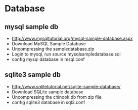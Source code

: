 Database
========

mysql sample db
---------------
* http://www.mysqltutorial.org/mysql-sample-database.aspx
* Download MySQL Sample Database
* Uncompressing the sampledatabase.zip
* Login to mysql, run source mysqlsampledatabase.sql
* config mysql database in msql.conf

sqlite3 sample db
----------------
* http://www.sqlitetutorial.net/sqlite-sample-database/
* Download SQLite sample database
* Uncompressing the chinook.db from zip file
* config sqlite3 database in sql3.conf
